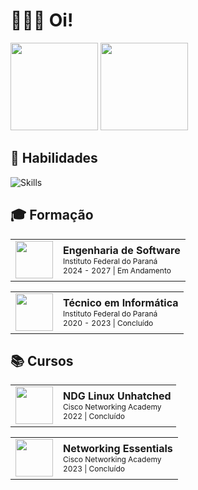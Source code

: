 # 👨🏻‍💻 Oi!

<div>
  <img src="https://github-readme-stats.vercel.app/api/top-langs/?username=luan004&langs_count=6&layout=compact&theme=dark&bg_color=07090d&border_color=11161f&title_color=ffffff&text_color=858585" height="140rem"/>
  <img src="https://github-readme-stats.vercel.app/api?username=luan004&show_icons=true&bg_color=07090d&border_color=11161f&title_color=ffffff&text_color=858585&hide=prs,issues,contribs&count_private=true&card_width=1px" height="140rem"/>
</div>

## 🧠 Habilidades

![Skills](https://skillicons.dev/icons?i=java,php,mysql,js,html,css,linux,jquery)

## 🎓 Formação

<table>
    <tbody>
        <tr>
            <td>
                <img style="height:60px;width:60px" src="https://luan004.github.io/images/logos/ifpr.png"/>
            </td>
            <td>              
                <b>Engenharia de Software</b>
                <br>
                <span style="font-size: 12px;">
                    Instituto Federal do Paraná
                    <br>
                    2024 - 2027 | Em Andamento
                </span>
            </td>
        </tr>
    </tbody>
</table>

<table>
    <tbody>
        <tr>
            <td>
                <img style="height:60px;width:60px" src="https://luan004.github.io/images/logos/ifpr.png"/>
            </td>
            <td>              
                <b>Técnico em Informática</b>
                <br>
                <span style="font-size: 12px;">
                    Instituto Federal do Paraná
                    <br>
                    2020 - 2023 | Concluído
                </span>
            </td>
        </tr>
    </tbody>
</table>

## 📚 Cursos

<table>
    <tbody>
        <tr>
            <td>
                <img style="height:60px;width:60px" src="https://luan004.github.io/images/logos/cisco.png"/>
            </td>
            <td>              
                <b>NDG Linux Unhatched</b>
                <br>
                <span style="font-size: 12px;">
                    Cisco Networking Academy
                    <br>
                    2022 | Concluído
                </span>
            </td>
        </tr>
    </tbody>
</table>

<table>
    <tbody>
        <tr>
            <td>
                <img style="height:60px;width:60px" src="https://luan004.github.io/images/logos/cisco.png"/>
            </td>
            <td>              
                <b>Networking Essentials</b>
                <br>
                <span style="font-size: 12px;">
                    Cisco Networking Academy
                    <br>
                    2023 | Concluído
                </span>
            </td>
        </tr>
    </tbody>
</table>
